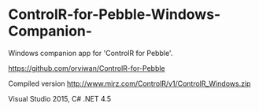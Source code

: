 ControlR-for-Pebble-Windows-Companion-
======================================

Windows companion app for 'ControlR for Pebble'.

https://github.com/orviwan/ControlR-for-Pebble

Compiled version http://www.mirz.com/ControlR/v1/ControlR_Windows.zip

Visual Studio 2015, C# .NET 4.5
